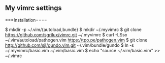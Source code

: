 My vimrc settings
-----------------

===Installation====

$ mkdir -p ~/.vim/{autoload,bundle}
$ mkdir ~/.myvimrc
$ git clone https://github.com/sgrilux/vimrc.git ~/.myvimrc
$ curl -LSso ~/.vim/autoload/pathogen.vim https://tpo.pe/pathogen.vim
$ git clone http://github.com/sjl/gundo.vim.git ~/.vim/bundle/gundo
$ ln -s ~/.myvimrc/basic.vim ~/.vim/basic.vim
$ echo "source ~/.vim/basic.vim" >> ~/.vimrc
